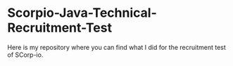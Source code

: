 # Scorpio-Java-Technical-Recruitment-Test
Here is my repository where you can find what I did for the recruitment test of SCorp-io.
